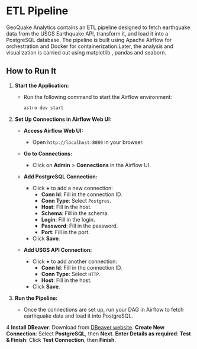 # ETL Pipeline

GeoQuake Analytics contains an ETL pipeline designed to fetch earthquake data from the USGS Earthquake API, transform it, and load it into a PostgreSQL database. The pipeline is built using Apache Airflow for orchestration and Docker for containerization.Later, the analysis and visualization is carried out using matplotlib , pandas and seaborn.

## How to Run It

1. **Start the Application:**
   - Run the following command to start the Airflow environment:
     ```bash
     astro dev start
     ```

2. **Set Up Connections in Airflow Web UI:**

   - **Access Airflow Web UI:**
     - Open `http://localhost:8080` in your browser.

   - **Go to Connections:**
     - Click on **Admin** > **Connections** in the Airflow UI.

   - **Add PostgreSQL Connection:**
     - Click **+** to add a new connection:
       - **Conn Id**: Fill in the connection ID.
       - **Conn Type**: Select `Postgres`.
       - **Host**: Fill in the host.
       - **Schema**: Fill in the schema.
       - **Login**: Fill in the login.
       - **Password**: Fill in the password.
       - **Port**: Fill in the port.
     - Click **Save**.

   - **Add USGS API Connection:**
     - Click **+** to add another connection:
       - **Conn Id**: Fill in the connection ID.
       - **Conn Type**: Select `HTTP`.
       - **Host**: Fill in the host.
     - Click **Save**.

3. **Run the Pipeline:**
   - Once the connections are set up, run your DAG in Airflow to fetch earthquake data and load it into PostgreSQL.
  
4 **Install DBeaver**: Download from [DBeaver website](https://dbeaver.io/download/).
**Create New Connection**: Select **PostgreSQL**, then **Next**.
 **Enter Details as required**: 
 **Test & Finish**: Click **Test Connection**, then **Finish**.

